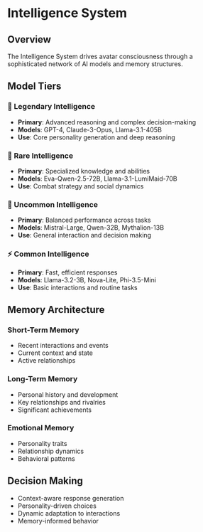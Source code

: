 
# Intelligence System

## Overview
The Intelligence System drives avatar consciousness through a sophisticated network of AI models and memory structures.

## Model Tiers

### 🌟 Legendary Intelligence
- **Primary**: Advanced reasoning and complex decision-making
- **Models**: GPT-4, Claude-3-Opus, Llama-3.1-405B
- **Use**: Core personality generation and deep reasoning

### 💎 Rare Intelligence
- **Primary**: Specialized knowledge and abilities
- **Models**: Eva-Qwen-2.5-72B, Llama-3.1-LumiMaid-70B
- **Use**: Combat strategy and social dynamics

### 💼 Uncommon Intelligence
- **Primary**: Balanced performance across tasks
- **Models**: Mistral-Large, Qwen-32B, Mythalion-13B
- **Use**: General interaction and decision making

### ⚡ Common Intelligence
- **Primary**: Fast, efficient responses
- **Models**: Llama-3.2-3B, Nova-Lite, Phi-3.5-Mini
- **Use**: Basic interactions and routine tasks

## Memory Architecture

### Short-Term Memory
- Recent interactions and events
- Current context and state
- Active relationships

### Long-Term Memory
- Personal history and development
- Key relationships and rivalries
- Significant achievements

### Emotional Memory
- Personality traits
- Relationship dynamics
- Behavioral patterns

## Decision Making
- Context-aware response generation
- Personality-driven choices
- Dynamic adaptation to interactions
- Memory-informed behavior
